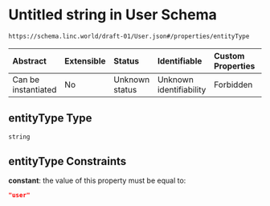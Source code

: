 # Untitled string in User Schema

```txt
https://schema.linc.world/draft-01/User.json#/properties/entityType
```



| Abstract            | Extensible | Status         | Identifiable            | Custom Properties | Additional Properties | Access Restrictions | Defined In                                     |
| :------------------ | :--------- | :------------- | :---------------------- | :---------------- | :-------------------- | :------------------ | :--------------------------------------------- |
| Can be instantiated | No         | Unknown status | Unknown identifiability | Forbidden         | Allowed               | none                | [User.json*](User.json "open original schema") |

## entityType Type

`string`

## entityType Constraints

**constant**: the value of this property must be equal to:

```json
"user"
```
